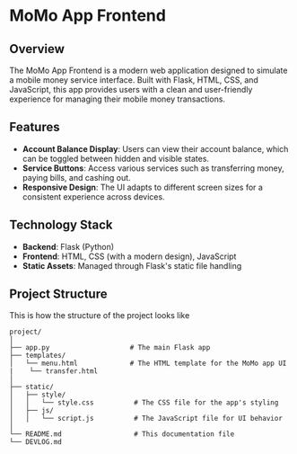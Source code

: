# MoMo App Frontend

## Overview

The MoMo App Frontend is a modern web application designed to simulate a mobile money service interface. Built with Flask, HTML, CSS, and JavaScript, this app provides users with a clean and user-friendly experience for managing their mobile money transactions.

## Features

- **Account Balance Display**: Users can view their account balance, which can be toggled between hidden and visible states.
- **Service Buttons**: Access various services such as transferring money, paying bills, and cashing out.
- **Responsive Design**: The UI adapts to different screen sizes for a consistent experience across devices.

## Technology Stack

- **Backend**: Flask (Python)
- **Frontend**: HTML, CSS (with a modern design), JavaScript
- **Static Assets**: Managed through Flask's static file handling

## Project Structure
This is how the structure of the project looks like
```
project/
│
├── app.py                    # The main Flask app
├── templates/
│   └── menu.html             # The HTML template for the MoMo app UI
|    └── transfer.html
│
├── static/
│   ├── style/
│   │   └── style.css          # The CSS file for the app's styling
│   ├── js/
│   │   └── script.js          # The JavaScript file for UI behavior
│
└── README.md                  # This documentation file
└── DEVLOG.md
```